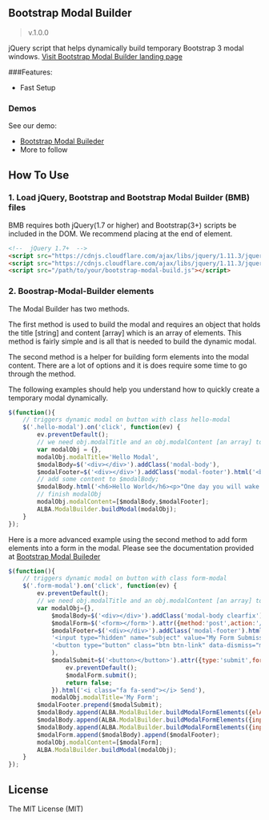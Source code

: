 ## Bootstrap Modal Builder ##
>v.1.0.0

jQuery script that helps dynamically build temporary Bootstrap 3 modal windows.
[Visit Bootstrap Modal Builder landing page](http://andrewalba.github.io/bootstrap-modal-builder)

###Features:
* Fast Setup

### Demos
See our demo:
* [Bootstrap Modal Buileder](http://andrewalba.github.io/bootstrap-modal-builder)
* More to follow

## How To Use ##

### 1. Load jQuery, Bootstrap and Bootstrap Modal Builder (BMB) files
BMB requires both jQuery(1.7 or higher) and Bootstrap(3+) scripts be included in the DOM. We recommend placing at the end of <body/> element.

```html 
<!--  jQuery 1.7+  -->
<script src="https://cdnjs.cloudflare.com/ajax/libs/jquery/1.11.3/jquery.min.map"></script>
<script src="https://cdnjs.cloudflare.com/ajax/libs/jquery/1.11.3/jquery.min.map"></script>
<script src="/path/to/your/bootstrap-modal-build.js"></script>
```

### 2. Boostrap-Modal-Builder elements
The Modal Builder has two methods. 

The first method is used to build the modal and requires an object that holds the title [string] and content [array] which is an array of elements. This method is fairly simple and is all that is needed to build the dynamic modal.
 
The second method is a helper for building form elements into the modal content. There are a lot of options and it is does require some time to go through the method.
 
The following examples should help you understand how to quickly create a temporary modal dynamically.

```javascript
$(function(){
	// triggers dynamic modal on button with class hello-modal
	$('.hello-modal').on('click', function(ev) {
		ev.preventDefault();
		// we need obj.modalTitle and an obj.modalContent [an array] to build this properly
		var modalObj = {},
		modalObj.modalTitle='Hello Modal',
		$modalBody=$('<div></div>').addClass('modal-body'),
		$modalFooter=$('<div></div>').addClass('modal-footer').html('<button type="button" class="btn btn-link" data-dismiss="modal"><i class="fa fa-times"></i> Close</button>');
		// add some content to $modalBody;
		$modalBody.html('<h6>Hello World</h6><p>"One day you will wake up and there won''t be any more time to do the things you''ve always wanted. Do it now.” -Paulo Coelho<p>');
		// finish modalObj
		modalObj.modalContent=[$modalBody,$modalFooter];
		ALBA.ModalBuilder.buildModal(modalObj);
	}
});
```

Here is a more advanced example using the second method to add form elements into a form in the modal. Please see the documentation provided at [Bootstrap Modal Buileder](http://andrewalba.github.io/bootstrap-modal-builder)

```javascript
$(function(){
	// triggers dynamic modal on button with class form-modal
	$('.form-modal').on('click', function(ev) {
		ev.preventDefault();
		// we need obj.modalTitle and an obj.modalContent [an array] to build this properly
		var modalObj={},
			$modalBody=$('<div></div>').addClass('modal-body clearfix'),
			$modalForm=$('<form></form>').attr({method:'post',action:'/sendEmail',id:'contactForm',role:'form',autofocus:'full-name'}),
			$modalFooter=$('<div></div>').addClass('modal-footer').html(
			'<input type="hidden" name="subject" value="My Form Submission"/>' +
			'<button type="button" class="btn btn-link" data-dismiss="modal"><i class="glyphicon glyphicon-remove"></i> Close</button>'
			),
			$modalSubmit=$('<button></button>').attr({type:'submit',form:'contactForm'}).addClass('btn btn-primary').on('click', function(ev) {
				ev.preventDefault();
				$modalForm.submit();
				return false;
			}).html('<i class="fa fa-send"></i> Send'),
			modalObj.modalTitle='My Form';
		$modalFooter.prepend($modalSubmit);
		$modalBody.append(ALBA.ModalBuilder.buildModalFormElements({elAttr:{id:'full-name',name:'full-name',required:true,placeholder:'Your Full Name'},elClass:'form-control',label:{id:'full-name',html:'Full Name:'}}));
		$modalBody.append(ALBA.ModalBuilder.buildModalFormElements({inputType:'email',elAttr:{id:'from-email',name:'from-email',required:true,placeholder:'Your Valid Email'},elClass:'form-control',label:{id:'from-email',html:'Email Address:'}}));
		$modalBody.append(ALBA.ModalBuilder.buildModalFormElements({inputType:'textarea',elAttr:{id:'message-text',name:'message-text',required:false,placeholder:'Your Message'},elClass:'form-control',label:{id:'message-text',html:'Message:'}}));
		$modalForm.append($modalBody).append($modalFooter);
		modalObj.modalContent=[$modalForm];
		ALBA.ModalBuilder.buildModal(modalObj);
	}
});
```

License
------------
The MIT License (MIT)